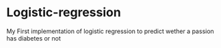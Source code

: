# Logistic-regression
My  First implementation of logistic regression to predict wether a passion has diabetes or not
